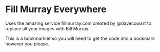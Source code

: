 # Fill Murray Everywhere
Uses the amazing service fillmurray.com created by @davecowart to replace all your images with Bill Murray.

This is a bookmarklet so you will need to get the code into a bookmark however you please.

